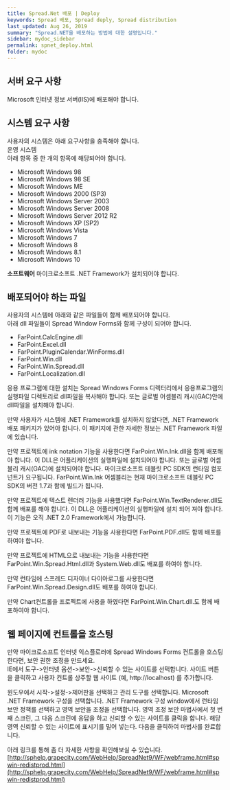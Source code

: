 ```yaml
---
title: Spread.Net 배포 | Deploy
keywords: Spread 배포, Spread deply, Spread distribution
last_updated: Aug 26, 2019
summary: "Spread.NET을 배포하는 방법에 대한 설명입니다."
sidebar: mydoc_sidebar
permalink: spnet_deploy.html
folder: mydoc
---
```


## 서버 요구 사항

Microsoft 인터넷 정보 서버(IIS)에 배포해야 합니다.

## 시스템 요구 사항

사용자의 시스템은 아래 요구사항을 충족해야 합니다.  
운영 시스템  
아래 항목 중 한 개의 항목에 해당되어야 합니다.

- Microsoft Windows 98
- Microsoft Windows 98 SE
- Microsoft Windows ME
- Microsoft Windows 2000 (SP3)
- Microsoft Windows Server 2003
- Microsoft Windows Server 2008
- Microsoft Windows Server 2012 R2
- Microsoft Windows XP (SP2)
- Microsoft Windows Vista
- Microsoft Windows 7
- Microsoft Windows 8
- Microsoft Windows 8.1
- Microsoft Windows 10

**소프트웨어**
마이크로소프트 .NET Framework가 설치되어야 합니다.

## 배포되어야 하는 파일

사용자의 시스템에 아래와 같은 파일들이 함께 배포되어야 합니다.  
아래 dll 파일들이 Spread Window Forms와 함께 구성이 되어야 합니다.

- FarPoint.CalcEngine.dll
- FarPoint.Excel.dll
- FarPoint.PluginCalendar.WinForms.dll
- FarPoint.Win.dll
- FarPoint.Win.Spread.dll
- FarPoint.Localization.dll

응용 프로그램에 대한 설치는 Spread Windows Forms 디렉터리에서 응용프로그램의 실행파일 디렉토리로 dll파일을 복사해야 합니다. 또는 글로벌 어셈블리 캐시(GAC)안에 dll파일을 설치해야 합니다.

만약 사용자가 시스템에 .NET Framework를 설치하지 않았다면, .NET Framework 배포 패키지가 있어야 합니다. 이 패키지에 관한 자세한 정보는 .NET Framework 파일에 있습니다.

만약 프로젝트에 ink notation 기능을 사용한다면 FarPoint.Win.Ink.dll을 함께 배포해야 합니다. 이 DLL은 어플리케이션의 실행파일에 설치되어야 합니다. 또는 글로벌 어셈블리 캐시(GAC)에 설치되어야 합니다. 마이크로소프트 테블릿 PC SDK의 런타임 컴포넌트가 요구됩니다. FarPoint.Win.Ink 어셈블리는 현재 마이크로소프트 테블릿 PC SDK의 버전 1.7과 함께 빌드가 됩니다.

만약 프로젝트에 텍스트 렌더러 기능을 사용했다면 FarPoint.Win.TextRenderer.dll도 함께 배포를 해야 합니다. 이 DLL은 어플리케이션의 실행파일에 설치 되어 져야 합니다. 이 기능은 오직 .NET 2.0 Framework에서 가능합니다.

만약 프로젝트에 PDF로 내보내는 기능을 사용한다면 FarPoint.PDF.dll도 함께 배포를 하여야 합니다.

만약 프로젝트에 HTML으로 내보내는 기능을 사용한다면 FarPoint.Win.Spread.Html.dll과 System.Web.dll도 배포를 하여야 합니다.

만약 런타임에 스프레드 디자이너 다이아로그를 사용한다면 FarPoint.Win.Spread.Design.dll도 배포를 하여야 합니다.

만약 Chart컨트롤을 프로젝트에 사용을 하였다면 FarPoint.Win.Chart.dll.도 함께 배포하여야 합니다.

## 웹 페이지에 컨트롤을 호스팅

만약 마이크로소프트 인터넷 익스플로러에 Spread Windows Forms 컨트롤을 호스팅 한다면, 보안 권한 조정을 만드세요.  
IE에서 도구->인터넷 옵션->보안->신뢰할 수 있는 사이트를 선택합니다. 사이트 버튼을 클릭하고 사용자 컨트롤 상주할 웹 사이트 (예, http://localhost) 를 추가합니다.

윈도우에서 시작->설정->제어판을 선택하고 관리 도구를 선택합니다. Microsoft .NET Framework 구성을 선택합니다. .NET Framework 구성 window에서 런타임 보안 정책를 선택하고 영역 보안을 조정을 선택합니다. 영역 조정 보안 마법사에서 첫 번째 스크린, 그 다음 스크린에 응답을 하고 신뢰할 수 있는 사이트를 클릭을 합니다. 해당영역 신뢰할 수 있는 사이트에 표시기를 밀어 넣는다. 다음을 클릭하여 마법사를 완료합니다.

아래 링크를 통해 좀 더 자세한 사항을 확인해보실 수 있습니다.  
[http://sphelp.grapecity.com/WebHelp/SpreadNet9/WF/webframe.html#spwin-redistprod.html](http://sphelp.grapecity.com/WebHelp/SpreadNet9/WF/webframe.html#spwin-redistprod.html)
